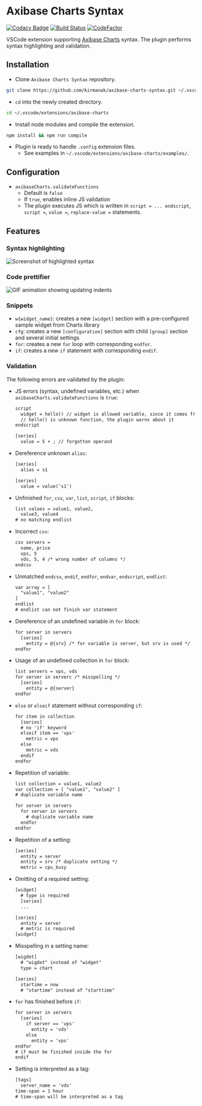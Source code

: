# Axibase Charts Syntax

[![Codacy Badge](https://api.codacy.com/project/badge/Grade/733f4b159db44cff920edc92721d0e38)](https://app.codacy.com/app/kirmanak/Axibase-Charts-Syntax?utm_source=github.com&utm_medium=referral&utm_content=kirmanak/Axibase-Charts-Syntax&utm_campaign=badger) [![Build Status](https://travis-ci.org/kirmanak/Axibase-Charts-Syntax.svg?branch=master)](https://travis-ci.org/kirmanak/Axibase-Charts-Syntax) [![CodeFactor](https://www.codefactor.io/repository/github/kirmanak/axibase-charts-syntax/badge)](https://www.codefactor.io/repository/github/kirmanak/axibase-charts-syntax)

VSCode extension supporting [Axibase Charts](https://github.com/axibase/charts/blob/master/README.md) syntax. The plugin performs syntax highlighting and validation.

## Installation

* Clone `Axibase Charts Syntax` repository.

```bash
git clone https://github.com/kirmanak/axibase-charts-syntax.git ~/.vscode/extensions/axibase-charts
```

* `cd` into the newly created directory.

```bash
cd ~/.vscode/extensions/axibase-charts
```

* Install node modules and compile the extension.

```bash
npm install && npm run compile
```

* Plugin is ready to handle `.config` extension files.
  * See examples in ``~/.vscode/extensions/axibase-charts/examples/``.

## Configuration

* `axibaseCharts.validateFunctions`
  * Default is `false`
  * If `true`, enables inline JS validation
  * The plugin executes JS which is written in `script = ... endscript`, `script =`, `value =`, `replace-value =` statements.

## Features

### Syntax highlighting

![Screenshot of highlighted syntax](./images/syntax.png)

### Code prettifier

![GIF animation showing updating indents](./images/formatting.gif)

### Snippets

* `w{widget_name}`: creates a new `[widget]` section with a pre-configured sample widget from Charts library
* `cfg`: creates a new `[configuration]` section with child `[group]` section and several initial settings
* `for`: creates a new `for` loop with corresponding `endfor`.
* `if`: creates a new `if` statement with corresponding `endif`.

### Validation

The following errors are validated by the plugin:

* JS errors (syntax, undefined variables, etc.) when `axibaseCharts.validateFunctions` is `true`:

  ```txt
  script
    widget = hello() // widget is allowed variable, since it comes from Charts
    // hello() is unknown function, the plugin warns about it
  endscript
  ```

  ```txt
  [series]
    value = 5 + ; // forgotten operand
  ```

* Dereference unknown `alias`:

  ```txt
  [series]
    alias = s1

  [series]
    value = value('s1')
  ```

* Unfinished `for`, `csv`, `var`, `list`, `script`, `if` blocks:

  ```txt
  list values = value1, value2,
    value3, value4
  # no matching endlist
  ```

* Incorrect `csv`:

  ```txt
  csv servers =
    name, price
    vps, 5
    vds, 5, 4 /* wrong number of columns */
  endcsv
  ```

* Unmatched `endcsv`, `endif`, `endfor`, `endvar`, `endscript`, `endlist`:

  ```txt
  var array = [
    "value1", "value2"
  ]
  endlist
  # endlist can not finish var statement
  ```

* Dereference of an undefined variable in `for` block:

  ```txt
  for server in servers
    [series]
      entity = @{srv} /* for variable is server, but srv is used */
  endfor
  ```

* Usage of an undefined collection in `for` block:

  ```txt
  list servers = vps, vds
  for server in serverc /* misspelling */
    [series]
      entity = @{server}
  endfor
  ```

* `else` or `elseif` statement without corresponding `if`:

  ```txt
  for item in collection
    [series]
    # no 'if' keyword
    elseif item == 'vps'
      metric = vps
    else
      metric = vds
    endif
  endfor
  ```

* Repetition of variable:

  ```txt
  list collection = value1, value2
  var collection = [ "value1", "value2" ]
  # duplicate variable name
  ```

  ```txt
  for server in servers
    for server in servers
      # duplicate variable name
    endfor
  endfor
  ```

* Repetition of a setting:

  ```txt
  [series]
    entity = server
    entity = srv /* duplicate setting */
    metric = cpu_busy
  ```

* Omitting of a required setting:

  ```txt
  [widget]
    # type is required
    [series]
    ...
  ```

  ```txt
  [series]
    entity = server
    # metric is required
  [widget]
  ```

* Misspelling in a setting name:

  ```txt
  [wigdet]
    # "wigdet" instead of "widget"
    type = chart
  ```

  ```txt
  [series]
    startime = now
    # "startime" instead of "starttime"
  ```

* `for` has finished before `if`:

  ```txt
  for server in servers
    [series]
      if server == 'vps'
        entity = 'vds'
      else
        entity = 'vps'
  endfor
  # if must be finished inside the for
  endif
  ```

* Setting is interpreted as a tag:

  ```txt
  [tags]
    server_name = 'vds'
  time-span = 1 hour
  # time-span will be interpreted as a tag
  ```
